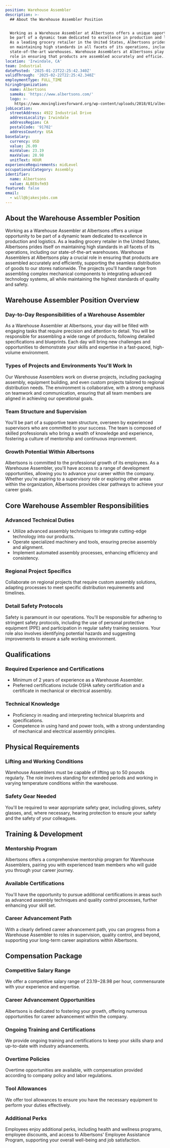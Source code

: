 ```yaml
---
position: Warehouse Assembler
description: >-
  ## About the Warehouse Assembler Position


  Working as a Warehouse Assembler at Albertsons offers a unique opportunity to
  be part of a dynamic team dedicated to excellence in production and logistics.
  As a leading grocery retailer in the United States, Albertsons prides itself
  on maintaining high standards in all facets of its operations, including our
  state-of-the-art warehouses. Warehouse Assemblers at Albertsons play a crucial
  role in ensuring that products are assembled accurately and efficie...
location: 'Irwindale, CA'
team: Industrial
datePosted: '2025-01-23T22:25:42.340Z'
validThrough: '2025-02-22T22:25:42.340Z'
employmentType: FULL_TIME
hiringOrganization:
  name: Albertsons
  sameAs: 'https://www.albertsons.com/'
  logo: >-
    https://www.movinglivesforward.org/wp-content/uploads/2018/01/albertsons-logo.png
jobLocation:
  streetAddress: 4922 Industrial Drive
  addressLocality: Irwindale
  addressRegion: CA
  postalCode: '91702'
  addressCountry: USA
baseSalary:
  currency: USD
  value: 26.09
  minValue: 23.19
  maxValue: 28.98
  unitText: HOUR
experienceRequirements: midLevel
occupationalCategory: Assembly
identifier:
  name: Albertsons
  value: ALBE8sfm93
featured: false
email:
  - will@bjakesjobs.com
---
```




## About the Warehouse Assembler Position

Working as a Warehouse Assembler at Albertsons offers a unique opportunity to be part of a dynamic team dedicated to excellence in production and logistics. As a leading grocery retailer in the United States, Albertsons prides itself on maintaining high standards in all facets of its operations, including our state-of-the-art warehouses. Warehouse Assemblers at Albertsons play a crucial role in ensuring that products are assembled accurately and efficiently, supporting the seamless distribution of goods to our stores nationwide. The projects you'll handle range from assembling complex mechanical components to integrating advanced technology systems, all while maintaining the highest standards of quality and safety.

## Warehouse Assembler Position Overview

### Day-to-Day Responsibilities of a Warehouse Assembler

As a Warehouse Assembler at Albertsons, your day will be filled with engaging tasks that require precision and attention to detail. You will be responsible for assembling a wide range of products, following detailed specifications and blueprints. Each day will bring new challenges and opportunities to demonstrate your skills and expertise in a fast-paced, high-volume environment.

### Types of Projects and Environments You'll Work In

Our Warehouse Assemblers work on diverse projects, including packaging assembly, equipment building, and even custom projects tailored to regional distribution needs. The environment is collaborative, with a strong emphasis on teamwork and communication, ensuring that all team members are aligned in achieving our operational goals.

### Team Structure and Supervision

You'll be part of a supportive team structure, overseen by experienced supervisors who are committed to your success. The team is composed of skilled professionals who bring a wealth of knowledge and experience, fostering a culture of mentorship and continuous improvement.

### Growth Potential Within Albertsons

Albertsons is committed to the professional growth of its employees. As a Warehouse Assembler, you'll have access to a range of development opportunities, allowing you to advance your career within the company. Whether you're aspiring to a supervisory role or exploring other areas within the organization, Albertsons provides clear pathways to achieve your career goals.

## Core Warehouse Assembler Responsibilities

### Advanced Technical Duties

- Utilize advanced assembly techniques to integrate cutting-edge technology into our products.
- Operate specialized machinery and tools, ensuring precise assembly and alignment.
- Implement automated assembly processes, enhancing efficiency and consistency.

### Regional Project Specifics

Collaborate on regional projects that require custom assembly solutions, adapting processes to meet specific distribution requirements and timelines.

### Detail Safety Protocols

Safety is paramount in our operations. You'll be responsible for adhering to stringent safety protocols, including the use of personal protective equipment (PPE) and participation in regular safety training sessions. Your role also involves identifying potential hazards and suggesting improvements to ensure a safe working environment.

## Qualifications

### Required Experience and Certifications

- Minimum of 2 years of experience as a Warehouse Assembler.
- Preferred certifications include OSHA safety certification and a certificate in mechanical or electrical assembly.

### Technical Knowledge

- Proficiency in reading and interpreting technical blueprints and specifications.
- Competence in using hand and power tools, with a strong understanding of mechanical and electrical assembly principles.

## Physical Requirements

### Lifting and Working Conditions

Warehouse Assemblers must be capable of lifting up to 50 pounds regularly. The role involves standing for extended periods and working in varying temperature conditions within the warehouse. 

### Safety Gear Needed

You'll be required to wear appropriate safety gear, including gloves, safety glasses, and, where necessary, hearing protection to ensure your safety and the safety of your colleagues.

## Training & Development

### Mentorship Program

Albertsons offers a comprehensive mentorship program for Warehouse Assemblers, pairing you with experienced team members who will guide you through your career journey.

### Available Certifications

You'll have the opportunity to pursue additional certifications in areas such as advanced assembly techniques and quality control processes, further enhancing your skill set.

### Career Advancement Path

With a clearly defined career advancement path, you can progress from a Warehouse Assembler to roles in supervision, quality control, and beyond, supporting your long-term career aspirations within Albertsons.

## Compensation Package

### Competitive Salary Range

We offer a competitive salary range of $23.19-$28.98 per hour, commensurate with your experience and expertise.

### Career Advancement Opportunities

Albertsons is dedicated to fostering your growth, offering numerous opportunities for career advancement within the company.

### Ongoing Training and Certifications

We provide ongoing training and certifications to keep your skills sharp and up-to-date with industry advancements.

### Overtime Policies

Overtime opportunities are available, with compensation provided according to company policy and labor regulations.

### Tool Allowances

We offer tool allowances to ensure you have the necessary equipment to perform your duties effectively.

### Additional Perks

Employees enjoy additional perks, including health and wellness programs, employee discounts, and access to Albertsons' Employee Assistance Program, supporting your overall well-being and job satisfaction.